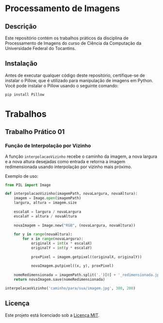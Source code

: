 # Processamento de Imagens

## Descrição
Este repositório contém os trabalhos práticos da disciplina de Processamento de Imagens do curso de Ciência da Computação da Universidade Federal do Tocantins.

## Instalação
Antes de executar qualquer código deste repositório, certifique-se de instalar o Pillow, que é utilizado para manipulação de imagens em Python. Você pode instalar o Pillow usando o seguinte comando:

```bash
pip install Pillow
```

# Trabalhos

## Trabalho Prático 01
### Função de Interpolação por Vizinho
A função `interpolacaoVizinho` recebe o caminho da imagem, a nova largura e a nova altura desejadas como entrada e retorna a imagem redimensionada usando interpolação por vizinho mais próximo.

Exemplo de uso:

```python
from PIL import Image

def interpolacaoVizinho(imagemPath, novaLargura, novaAltura):
    imagem = Image.open(imagemPath)
    largura, altura = imagem.size
    
    escalaX = largura / novaLargura
    escalaY = altura / novaAltura
    
    novaImagem = Image.new("RGB", (novaLargura, novaAltura))
    
    for y in range(novaAltura):
        for x in range(novaLargura):
            originalX = int(x * escalaX)
            originalY = int(y * escalaY)
            
            proxPixel = imagem.getpixel((originalX, originalY))
            
            novaImagem.putpixel((x, y), proxPixel)
    
    nomeRedimensionada = imagemPath.split('.')[0] + '_redimensionada.jpg'
    return novaImagem.save(nomeRedimensionada)

interpolacaoVizinho('caminho/para/sua/imagem.jpg', 300, 200)
```

## Licença
Este projeto está licenciado sob a [Licença MIT](LICENSE).
